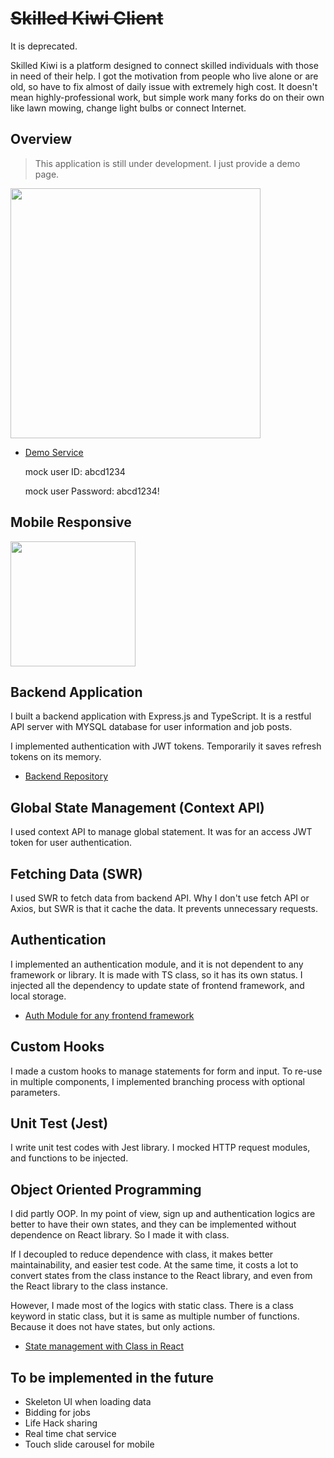 # ~~Skilled Kiwi Client~~
It is deprecated.

Skilled Kiwi is a platform designed to connect skilled individuals with those in need of their help. I got the motivation from people who live alone or are old, so have to fix almost of daily issue with extremely high cost. It doesn't mean highly-professional work, but simple work many forks do on their own like lawn mowing, change light bulbs or connect Internet.

## Overview

> This application is still under development. I just provide a demo page.

<img width="400" src="./public/screenshot/1.jpg">

- [Demo Service](http://skilledkiwi.netlify.app/)

  mock user ID: abcd1234

  mock user Password: abcd1234!

## Mobile Responsive

<img width="200" src="./public/screenshot/2.jpg">

## Backend Application

I built a backend application with Express.js and TypeScript. It is a restful API server with MYSQL database for user information and job posts.

I implemented authentication with JWT tokens. Temporarily it saves refresh tokens on its memory.

- [Backend Repository](https://github.com/radicalDilettante/skilled_kiwi_client)

## Global State Management (Context API)

I used context API to manage global statement. It was for an access JWT token for user authentication.

## Fetching Data (SWR)

I used SWR to fetch data from backend API. Why I don't use fetch API or Axios, but SWR is that it cache the data. It prevents unnecessary requests.

## Authentication

I implemented an authentication module, and it is not dependent to any framework or library. It is made with TS class, so it has its own status. I injected all the dependency to update state of frontend framework, and local storage.

- [Auth Module for any frontend framework](https://waynechoi.dev/auth_module_for_any_frontend_framework)

## Custom Hooks

I made a custom hooks to manage statements for form and input. To re-use in multiple components, I implemented branching process with optional parameters.

## Unit Test (Jest)

I write unit test codes with Jest library. I mocked HTTP request modules, and functions to be injected.

## Object Oriented Programming

I did partly OOP. In my point of view, sign up and authentication logics are better to have their own states, and they can be implemented without dependence on React library. So I made it with class.

If I decoupled to reduce dependence with class, it makes better maintainability, and easier test code. At the same time, it costs a lot to convert states from the class instance to the React library, and even from the React library to the class instance.

However, I made most of the logics with static class. There is a class keyword in static class, but it is same as multiple number of functions. Because it does not have states, but only actions.

- [State management with Class in React](https://waynechoi.dev/state_management_with_class_in_react)

## To be implemented in the future

- Skeleton UI when loading data
- Bidding for jobs
- Life Hack sharing
- Real time chat service
- Touch slide carousel for mobile
